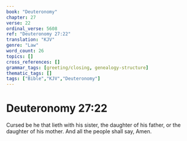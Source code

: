 ```yaml
---
book: "Deuteronomy"
chapter: 27
verse: 22
ordinal_verse: 5608
ref: "Deuteronomy 27:22"
translation: "KJV"
genre: "Law"
word_count: 26
topics: []
cross_references: []
grammar_tags: [greeting/closing, genealogy-structure]
thematic_tags: []
tags: ["Bible","KJV","Deuteronomy"]
---
```


# Deuteronomy 27:22

Cursed be he that lieth with his sister, the daughter of his father, or the daughter of his mother. And all the people shall say, Amen.
